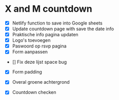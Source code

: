 # X and M countdown 

- [X] Netlify function to save into Google sheets 
- [X] Update countdown page with save the date info
- [X] Praktische info pagina updaten 
- [X] Logo's toevoegen 
- [X] Paswoord op rsvp pagina
- [X] Form aanpassen
- [] Fix deze lijst space bug
- [X] Form padding
- [X] Overal groene achtergrond 
- [X] Countdown checken


